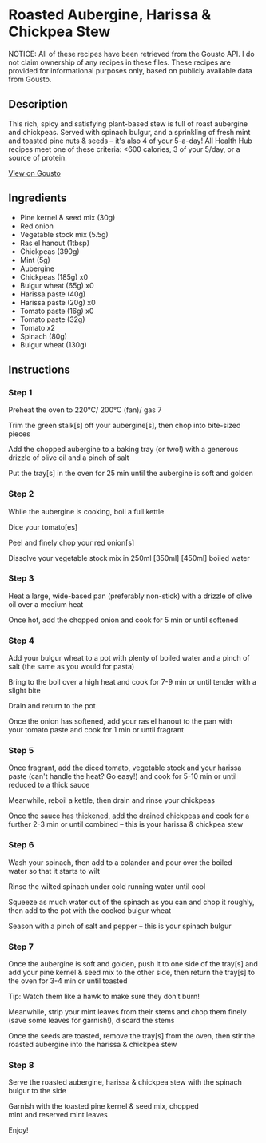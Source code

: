 # Roasted Aubergine, Harissa & Chickpea Stew

NOTICE: All of these recipes have been retrieved from the Gousto API. I do not claim ownership of any recipes in these files. These recipes are provided for informational purposes only, based on publicly available data from Gousto.

## Description

This rich, spicy and satisfying plant-based stew is full of roast aubergine and chickpeas. Served with spinach bulgur, and a sprinkling of fresh mint and toasted pine nuts & seeds – it's also 4 of your 5-a-day! All Health Hub recipes meet one of these criteria: <600 calories, 3 of your 5/day, or a source of protein.

[View on Gousto](https://www.gousto.co.uk/recipes/cookbook/roasted-aubergine-harissa-chickpea-stew)

## Ingredients

- Pine kernel & seed mix (30g)
- Red onion
- Vegetable stock mix (5.5g)
- Ras el hanout (1tbsp)
- Chickpeas (390g)
- Mint (5g)
- Aubergine
- Chickpeas (185g) x0
- Bulgur wheat (65g) x0
- Harissa paste (40g)
- Harissa paste (20g) x0
- Tomato paste (16g) x0
- Tomato paste (32g)
- Tomato x2
- Spinach (80g)
- Bulgur wheat (130g)

## Instructions


### Step 1

Preheat the oven to 220°C/ 200°C (fan)/ gas 7

Trim the green stalk[s] off your aubergine[s], then chop into bite-sized pieces

Add the chopped aubergine to a baking tray (or two!) with a generous drizzle of olive oil and a pinch of salt

Put the tray[s] in the oven for 25 min until the aubergine is soft and golden


### Step 2

While the aubergine is cooking, boil a full kettle

Dice your tomato[es]

Peel and finely chop your red onion[s]

Dissolve your vegetable stock mix in 250ml <span class="text-purple">[350ml] </span><span class="text-danger">[450ml]</span> boiled water


### Step 3

Heat a large, wide-based pan (preferably non-stick) with a drizzle of olive oil over a medium heat

Once hot, add the chopped onion and cook for 5 min or until softened


### Step 4

Add your bulgur wheat to a pot with plenty of boiled water and a pinch of salt (the same as you would for pasta)

Bring to the boil over a high heat and cook for 7-9 min or until tender with a slight bite

Drain and return to the pot

Once the onion has softened, add your ras el hanout to the pan with your tomato paste and cook for 1 min or until fragrant


### Step 5

Once fragrant, add the diced tomato, vegetable stock and your harissa paste (can't handle the heat? Go easy!) and cook for 5-10 min or until reduced to a thick sauce

Meanwhile, reboil a kettle, then drain and rinse your chickpeas

Once the sauce has thickened, add the drained chickpeas and cook for a further 2-3 min or until combined – this is your harissa & chickpea stew


### Step 6

Wash your spinach, then add to a colander and pour over the boiled water so that it starts to wilt

Rinse the wilted spinach under cold running water until cool

Squeeze as much water out of the spinach as you can and chop it roughly, then add to the pot with the cooked bulgur wheat

Season with a pinch of salt and pepper – this is your spinach bulgur


### Step 7

Once the aubergine is soft and golden, push it to one side of the tray[s] and add your pine kernel & seed mix to the other side, then return the tray[s] to the oven for 3-4 min or until toasted

Tip: Watch them like a hawk to make sure they don’t burn!

Meanwhile, strip your mint leaves from their stems and chop them finely (save some leaves for garnish!), discard the stems

Once the seeds are toasted, remove the tray[s] from the oven, then stir the roasted aubergine into the harissa & chickpea stew

### Step 8

Serve the roasted aubergine, harissa & chickpea stew with the spinach bulgur to the side

Garnish with the toasted pine kernel & seed mix, chopped mint and reserved mint leaves

Enjoy!

